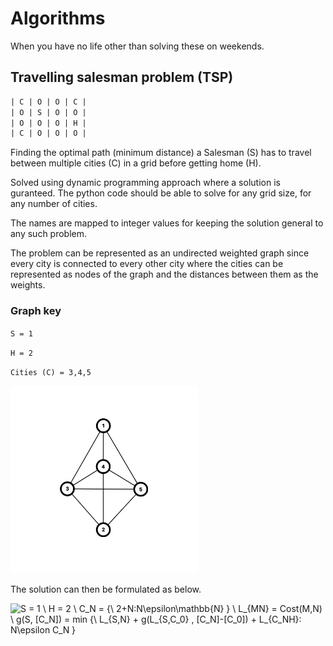 # Algorithms

When you have no life other than solving these on weekends.

## Travelling salesman problem (TSP)

```txt
| C | O | O | C |
| O | S | O | O |
| O | O | O | H |
| C | O | O | O |
```

Finding the optimal path (minimum distance) a Salesman (S) has to travel between multiple cities (C) in a grid before getting home (H).

Solved using dynamic programming approach where a solution is guranteed.
The python code should be able to solve for any grid size, for any number of cities.

The names are mapped to integer values for keeping the solution general to any such problem.

The problem can be represented as an undirected weighted graph since every city is connected to every other city where the cities can be represented as nodes of the graph and the distances between them as the weights.

### Graph key

`S = 1`

`H = 2`

`Cities (C) = 3,4,5`

<img src="images/tsp_graph.png" alt="tsp_graph" width="300"/>


The solution can then be formulated as below.

![
S = 1 \\
H = 2 \\
C_N = \{\ 2+N:N\epsilon\mathbb{N} \}  \\
L_{MN} = Cost(M,N) \\
g(S, [C_N]) = min \{\ L_{S,N} + g(L_{S,C_0} , [C_N]-[C_0]) + L_{C_NH}:
                N\epsilon C_N \}
](https://quicklatex.com/cache3/0e/ql_0d19c4550d87e5f945ffe19394b5890e_l3.png)